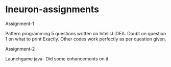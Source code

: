# Ineuron-assignments

Assignment-1

Pattern programming 5 questions written on IntellIJ IDEA.
Doubt on question 1 on what to print Exactly. Other codes work perfectly as per question given.

Assignment-2

Launchgame java- Did some enhancements on it.

